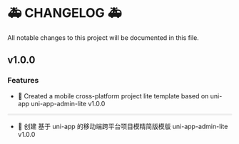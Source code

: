 # 🚑️ CHANGELOG 🚑️
All notable changes to this project will be documented in this file.

## v1.0.0
### Features
- 🎉 Created a mobile cross-platform project lite template based on uni-app uni-app-admin-lite v1.0.0

<p style="width: 100%; height: 4px; background-color: #eeeeee; border-radius: 4px;"></p>

- 🎉 创建 基于 uni-app 的移动端跨平台项目模精简版模版 uni-app-admin-lite v1.0.0

